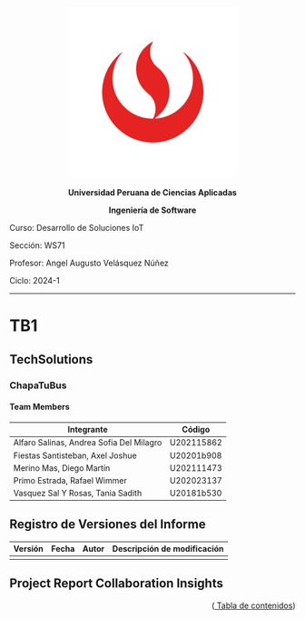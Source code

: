 <div align="center">
    <img src="./Resources/images/UPC.png" alt="UPC logo">

**Universidad Peruana de Ciencias Aplicadas**

**Ingeniería de Software**

</div>

Curso: Desarrollo de Soluciones IoT

Sección: WS71

Profesor: Angel Augusto Velásquez Núñez

Ciclo: 2024-1

---

# TB1

## TechSolutions

### ChapaTuBus

#### Team Members

| Integrante                               | Código     |
| ---------------------------------------- | ---------- |
| Alfaro Salinas, Andrea Sofia Del Milagro | U202115862 |
| Fiestas Santisteban, Axel Joshue         | U20201b908 |
| Merino Mas, Diego Martín                 | U202111473 |
| Primo Estrada, Rafael Wimmer             | U202023137 |
| Vasquez Sal Y Rosas, Tania Sadith        | U20181b530 |

<!-- SECCION: REGISTRO DE VERSIONES
AQUI VA LA TABLA DE VERSIONES:
Versión|Fecha|Autor|Descripción de la modificación -->

## Registro de Versiones del Informe

| Versión | Fecha | Autor | Descripción de modificación |
| ------- | ----- | ----- | --------------------------- |
|         |       |       |                             |

<!-- SECCION: Project Report Collaboration Insights -->

## Project Report Collaboration Insights

<div align="right"><Abril 2024></div>

<p align="right">
(<a href="./Tabla_de_contenidos.md"> Tabla de contenidos</a>)
</p>
